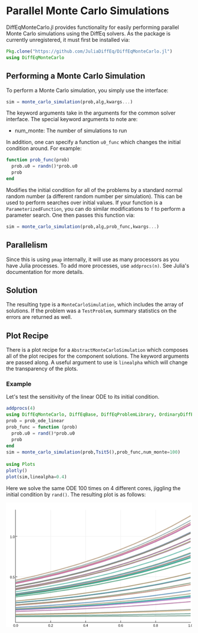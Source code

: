 # Parallel Monte Carlo Simulations

DiffEqMonteCarlo.jl provides functionality for easily performing parallel Monte
Carlo simulations using the DiffEq solvers. As the package is currently unregistered,
it must first be installed via:

```julia
Pkg.clone("https://github.com/JuliaDiffEq/DiffEqMonteCarlo.jl")
using DiffEqMonteCarlo
```

## Performing a Monte Carlo Simulation

To perform a Monte Carlo simulation, you simply use the interface:

```julia
sim = monte_carlo_simulation(prob,alg,kwargs...)
```

The keyword arguments take in the arguments for the common solver interface.
The special keyword arguments to note are:

* num_monte: The number of simulations to run

In addition, one can specify a function `u0_func` which changes the initial
condition around. For example:

```julia
function prob_func(prob)
  prob.u0 = randn()*prob.u0
  prob
end
```

Modifies the initial condition for all of the problems by a standard normal
random number (a different random number per simulation). This can be used
to perform searches over initial values. If your function is a `ParameterizedFunction`,
you can do similar modifications to `f` to perform a parameter search. One then
passes this function via:

```julia
sim = monte_carlo_simulation(prob,alg,prob_func,kwargs...)
```

## Parallelism

Since this is using `pmap` internally, it will use as many processors as you
have Julia processes. To add more processes, use `addprocs(n)`. See Julia's
documentation for more details.

## Solution

The resulting type is a `MonteCarloSimulation`, which includes the array of
solutions. If the problem was a `TestProblem`, summary statistics on the errors
are returned as well.

## Plot Recipe

There is a plot recipe for a `AbstractMonteCarloSimulation` which composes all
of the plot recipes for the component solutions. The keyword arguments are passed
along. A useful argument to use is `linealpha` which will change the transparency
of the plots.

### Example

Let's test the sensitivity of the linear ODE to its initial condition.

```julia
addprocs(4)
using DiffEqMonteCarlo, DiffEqBase, DiffEqProblemLibrary, OrdinaryDiffEq
prob = prob_ode_linear
prob_func = function (prob)
  prob.u0 = rand()*prob.u0
  prob
end
sim = monte_carlo_simulation(prob,Tsit5(),prob_func,num_monte=100)

using Plots
plotly()
plot(sim,linealpha=0.4)
```

Here we solve the same ODE 100 times on 4 different cores, jiggling the initial
condition by `rand()`. The resulting plot is as follows:

![monte_carlo_plot](../assets/monte_carlo_plot.png)
